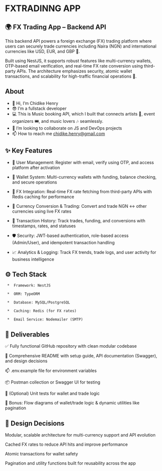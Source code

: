 # FXTRADINNG APP

## 🌍 FX Trading App – Backend API

This backend API powers a foreign exchange (FX) trading platform where users can securely trade currencies including Naira (NGN) and international currencies like USD, EUR, and GBP 💱.

Built using NestJS, it supports robust features like multi-currency wallets, OTP-based email verification, and real-time FX rate conversion using third-party APIs. The architecture emphasizes security, atomic wallet transactions, and scalability for high-traffic financial operations 🚀.

## About 
* 👋 Hi, I’m Chidike Henry
* 😎 I’m a fullstack developer
* 💻 This is Music booking API, which I built that connects artists 🎤, event organizers 🎟️, and music lovers 🎶 seamlessly. 
* 💞️ I’m looking to collaborate on JS and DevOps projects
* 📫 How to reach me chidike.henry@gmail.com


## ✨ Key Features

- 🔐 User Management: Register with email, verify using OTP, and access platform after activation

- 👛 Wallet System: Multi-currency wallets with funding, balance checking, and secure operations

- 🔄 FX Integration: Real-time FX rate fetching from third-party APIs with Redis caching for performance

- 💱 Currency Conversion & Trading: Convert and trade NGN ↔ other currencies using live FX rates

- 📜 Transaction History: Track trades, funding, and conversions with timestamps, rates, and statuses

- 🛡️ Security: JWT-based authentication, role-based access (Admin/User), and idempotent transaction handling

- 📈 Analytics & Logging: Track FX trends, trade logs, and user activity for business intelligence

## ⚙️ Tech Stack

     *  Framework: NestJS

     *  ORM: TypeORM

     *  Database: MySQL/PostgreSQL

     *  Caching: Redis (for FX rates)

     *  Email Service: Nodemailer (SMTP)

## 📁 Deliverables

✅ Fully functional GitHub repository with clean modular codebase

📝 Comprehensive README with setup guide, API documentation (Swagger), and design decisions

📫 .env.example file for environment variables

📦 Postman collection or Swagger UI for testing

🧪 (Optional) Unit tests for wallet and trade logic

🧠 Bonus: Flow diagrams of wallet/trade logic & dynamic utilities like pagination

## 🧭 Design Decisions

Modular, scalable architecture for multi-currency support and API evolution

Cached FX rates to reduce API hits and improve performance

Atomic transactions for wallet safety

Pagination and utility functions built for reusability across the app
